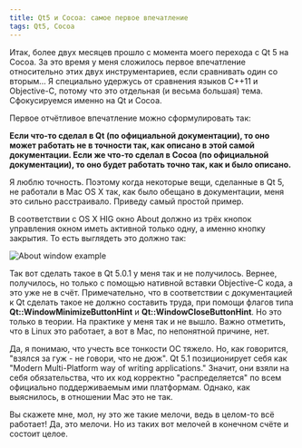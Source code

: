 ```yaml
---
title: Qt5 и Cocoa: самое первое впечатление
tags: Qt5, Cocoa
---
```


Итак, более двух месяцев прошло с момента моего перехода с Qt 5 на Cocoa. За это время у меня сложилось первое впечатление относительно этих двух инструментариев, если сравнивать один со вторым... Я специально удержусь от сравнения языков C++11 и Objective-C, потому что это отдельная (и весьма большая) тема. Сфокусируемся именно на Qt и Cocoa.

Первое отчётливое впечатление можно сформулировать так:

**Если что-то сделал в Qt (по официальной документации), то оно может работать не в точности так, как описано в этой самой документации. Если же что-то сделал в Cocoa (по официальной документации), то оно будет работать точно так, как и было описано.**

Я люблю точность. Поэтому когда некоторые вещи, сделанные в Qt 5, не работали в Mac OS X так, как было обещано в документации, меня это сильно расстраивало. Приведу самый простой пример.

В соответствии с OS X HIG окно About должно из трёх кнопок управления окном иметь активной только одну, а именно кнопку закрытия. То есть выглядеть это должно так:

<img src="https://developer.apple.com/library/mac/documentation/UserExperience/Conceptual/AppleHIGuidelines/art/Calendar_about_window.png" alt="About window example" />

Так вот сделать такое в Qt 5.0.1 у меня так и не получилось. Вернее, получилось, но только с помощью нативной вставки Objective-C кода, а это уже не в счёт. Примечательно, что в соответствии с документацией к Qt сделать такое не должно составить труда, при помощи флагов типа **Qt::WindowMinimizeButtonHint** и **Qt::WindowCloseButtonHint**. Но это только в теории. На практике у меня так и не вышло. Важно отметить, что в Linux это работает, а вот в Mac, по непонятной причине, нет.

Да, я понимаю, что учесть все тонкости ОС тяжело. Но, как говорится, "взялся за гуж - не говори, что не дюж". Qt 5.1 позиционирует себя как "Modern Multi-Platform way of writing applications." Значит, они взяли на себя обязательства, что их код корректно "распределяется" по всем официально поддерживаемым ими платформам. Однако, как выяснилось, в отношении Mac это не так.

Вы скажете мне, мол, ну это же такие мелочи, ведь в целом-то всё работает! Да, это мелочи. Но из таких вот мелочей в конечном счёте и состоит целое.
